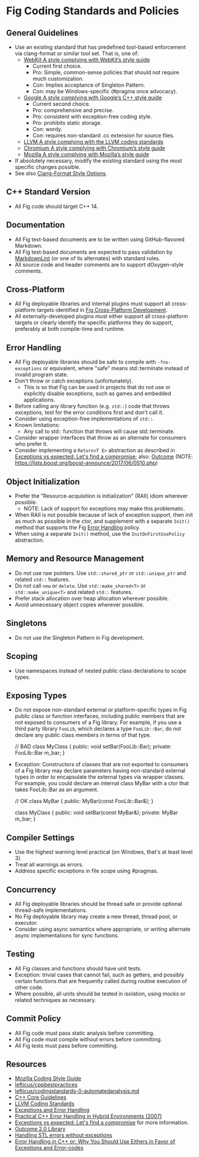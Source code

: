 # Fig Coding Standards and Policies

## General Guidelines

- Use an existing standard that has predefined tool-based enforcement via clang-format or similar tool set. That is, one of:
  - [WebKit A style complying with WebKit’s style guide](http://www.webkit.org/coding/coding-style.html)
    - Current first choice.
    - Pro: Simple, common-sense policies that should not require much customization.
    - Con: Implies acceptance of Singleton Pattern.
    - Con: may be Windows-specific (#pragma once advocacy).
  - [Google A style complying with Google’s C++ style guide](https://google.github.io/styleguide/cppguide.html)
    - Current second choice.
    - Pro: comprehensive and precise.
    - Pro: consistent with exception-free coding style.
    - Pro: prohibits static storage.
    - Con: wordy.
    - Con: requires non-standard .cc extension for source files.
  - [LLVM A style complying with the LLVM coding standards](http://llvm.org/docs/CodingStandards.html)
  - [Chromium A style complying with Chromium’s style guide](http://www.chromium.org/developers/coding-style)
  - [Mozilla A style complying with Mozilla’s style guide](https://developer.mozilla.org/en-US/docs/Developer_Guide/Coding_Style)
- If absolutely necessary, modify the existing standard using the most specific changes possible.
- See also [Clang-Format Style Options](https://clang.llvm.org/docs/ClangFormatStyleOptions.html).

## C++ Standard Version

- All Fig code should target C++ 14.

## Documentation

- All Fig text-based documents are to be written using GitHub-flavored Markdown.
- All Fig text-based documents are expected to pass validation by [MarkdownLint](https://marketplace.visualstudio.com/items?itemName=DavidAnson.vscode-markdownlint) (or one of its alternates) with standard rules.
- All source code and header comments are to support dOxygen-style comments.

## Cross-Platform

- All Fig deployable libraries and internal plugins must support all cross-platform targets identified in [Fig Cross-Platform Development](./cross-platform.md).
- All externally-developed plugins must either support all cross-platform targets or clearly identify the specific platforms they do support, preferably at both compile-time and runtime.

## Error Handling

- All Fig deployable libraries should be safe to compile with `-fno-exceptions` or equivalent, where "safe" means std::terminate instead of invalid program state.
- Don't throw or catch exceptions (unfortunately).
  - This is so that Fig can be used in projects that do not use or explicitly disable exceptions, such as games and embedded applications.
- Before calling any library function (e.g. `std::`) code that throws exceptions, test for the error conditions first and don't call it.
- Consider using exception-free implementations of `std::`.
- Known limitations:
  - Any call to std:: function that throws will cause std::terminate.
- Consider wrapper interfaces that throw as an alternate for consumers who prefer it.
- Consider implementing a `Return<T E>` abstraction as described in [Exceptions vs expected: Let's find a compromise](https://foonathan.net/blog/2017/12/04/exceptions-vs-expected.html); also: [Outcome](https://ned14.github.io/outcome/) (NOTE: https://lists.boost.org/boost-announce/2017/06/0510.php)

## Object Initialization

- Prefer the "Resource-acquisition is initialization" (RAII) idiom wherever possible.
  - NOTE: Lack of support for exceptions may make this problematic.
- When RAII is not possible because of lack of exception support, then init as much as possible in the ctor, and supplement with a separate `Init()` method that supports the Fig [Error Handling](#Error_Handling) policy.
- When using a separate `Init()` method, use the `InitOnFirstUsePolicy` abstraction.

## Memory and Resource Management

- Do not use raw pointers. Use `std::shared_ptr` or `std::unique_ptr` and related `std::` features.
- Do not call `new` or `delete`. Use `std::make_shared<T>` or `std::make_unique<T>` and related `std::` features.
- Prefer stack allocation over heap allocation wherever possible.
- Avoid unnecessary object copies wherever possible.

## Singletons

- Do not use the Singleton Pattern in Fig development.

## Scoping

- Use namespaces instead of nested public class declarations to scope types.

## Exposing Types

- Do not expose non-standard external or platform-specific types in Fig public class or function interfaces, including public members that are not exposed to consumers of a Fig library. For example, if you use a third party library `FooLib`, which declares a type `FooLib::Bar`, do not declare any public class members in terms of that type.

  // BAD
  class MyClass
  {
  public:
    void setBar(FooLib::Bar);
  private:
    FooLib::Bar m_bar;
  }

- Exception: Constructors of classes that are not exported to consumers of a Fig library may declare parameters having non-standard external types in order to encapsulate the external types via wrapper classes. For example, you could declare an internal class MyBar with a ctor that takes FooLib::Bar as an argument.

  // OK
  class MyBar
  {
  public:
    MyBar(const FooLib::Bar&);
  }

  class MyClass
  {
  public:
    void setBar(const MyBar&);
  private:
    MyBar m_bar;
  }

## Compiler Settings

- Use the highest warning level practical (on Windows, that's at least level 3).
- Treat all warnings as errors.
- Address specific exceptions in file scope using #pragmas.

## Concurrency

- All Fig deployable libraries should be thread safe or provide optional thread-safe implementations.
- No Fig deployable library may create a new thread, thread pool, or executor.
- Consider using async semantics where appropriate, or writing alternate async implementations for sync functions.

## Testing

- All Fig classes and functions should have unit tests.
- Exception: trivial cases that cannot fail, such as getters, and possibly certain functions that are frequently called during routine execution of other code.
- Where possible, all units should be tested in isolation, using mocks or related techniques as necessary.

## Commit Policy

- All Fig code must pass static analysis before committing.
- All Fig code must compile without errors before committing.
- All Fig tests must pass before committing.

## Resources

- [Mozilla Coding Style Guide](https://developer.mozilla.org/en-US/docs/Mozilla/Developer_guide/Coding_Style#Naming_and_Formatting_code)
- [lefticus/cppbestpractices](https://github.com/lefticus/cppbestpractices)
- [lefticus/codingstandards-0-automatedanalysis.md](https://gist.github.com/lefticus/10191322#file-codingstandards-1-style-md)
- [C++ Core Guidelines](https://isocpp.github.io/CppCoreGuidelines/CppCoreGuidelines)
- [LLVM Coding Standards](https://llvm.org/docs/CodingStandards.html#introduction)
- [Exceptions and Error Handling](https://isocpp.org/wiki/faq/exceptions)
- [Practical C++ Error Handling in Hybrid Environments (2007)](http://collaboration.cmc.ec.gc.ca/science/rpn/biblio/ddj/Website/articles/DDJ/2007/0703/070201gs01/070201gs01.html)
- [Exceptions vs expected: Let's find a compromise](https://foonathan.net/blog/2017/12/04/exceptions-vs-expected.html) for more information.
- [Outcome 2.0 Library](https://ned14.github.io/outcome/)
- [Handling STL errors without exceptions](https://code-examples.net/en/q/3b0ee3)
- [Error Handling in C++ or: Why You Should Use Eithers in Favor of Exceptions and Error-codes](https://hackernoon.com/error-handling-in-c-or-why-you-should-use-eithers-in-favor-of-exceptions-and-error-codes-f0640912eb45)